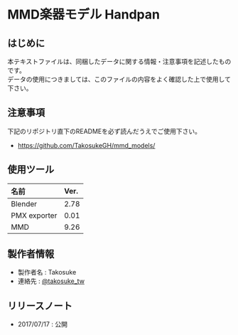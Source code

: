 # MMD楽器モデル Handpan

## はじめに

本テキストファイルは、同梱したデータに関する情報・注意事項を記述したものです。  
データの使用につきましては、このファイルの内容をよく確認した上で使用して下さい。  

## 注意事項

下記のリポジトリ直下のREADMEを必ず読んだうえでご使用下さい。

- <https://github.com/TakosukeGH/mmd_models/>

## 使用ツール

| 名前         | Ver. |
|:-------------|:-----|
| Blender      | 2.78 |
| PMX exporter | 0.01 |
| MMD          | 9.26 |

## 製作者情報

- 製作者名 : Takosuke
- 連絡先   : [@takosuke_tw](https://twitter.com/takosuke_tw)

## リリースノート

- 2017/07/17 : 公開